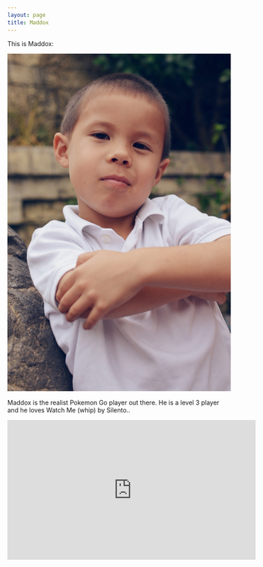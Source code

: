 ```yaml
---
layout: page
title: Maddox 
---
```


This is Maddox: 

![MADDOG](assets/images/maddog.jpg) 

Maddox is the realist Pokemon Go player out there. He is a level 3 player and he loves Watch Me (whip) by Silento.. 


<iframe width="560" height="315" src="https://www.youtube.com/embed/uBWrpVrazzA" frameborder="0" allowfullscreen></iframe>

